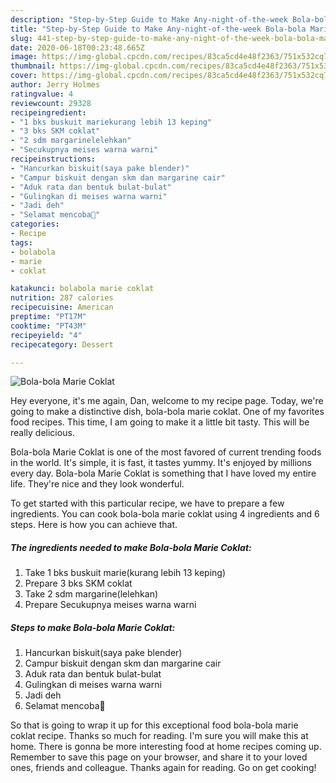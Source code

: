 ```yaml
---
description: "Step-by-Step Guide to Make Any-night-of-the-week Bola-bola Marie Coklat"
title: "Step-by-Step Guide to Make Any-night-of-the-week Bola-bola Marie Coklat"
slug: 441-step-by-step-guide-to-make-any-night-of-the-week-bola-bola-marie-coklat
date: 2020-06-18T00:23:48.665Z
image: https://img-global.cpcdn.com/recipes/83ca5cd4e48f2363/751x532cq70/bola-bola-marie-coklat-foto-resep-utama.jpg
thumbnail: https://img-global.cpcdn.com/recipes/83ca5cd4e48f2363/751x532cq70/bola-bola-marie-coklat-foto-resep-utama.jpg
cover: https://img-global.cpcdn.com/recipes/83ca5cd4e48f2363/751x532cq70/bola-bola-marie-coklat-foto-resep-utama.jpg
author: Jerry Holmes
ratingvalue: 4
reviewcount: 29328
recipeingredient:
- "1 bks buskuit mariekurang lebih 13 keping"
- "3 bks SKM coklat"
- "2 sdm margarinelelehkan"
- "Secukupnya meises warna warni"
recipeinstructions:
- "Hancurkan biskuit(saya pake blender)"
- "Campur biskuit dengan skm dan margarine cair"
- "Aduk rata dan bentuk bulat-bulat"
- "Gulingkan di meises warna warni"
- "Jadi deh"
- "Selamat mencoba🙏"
categories:
- Recipe
tags:
- bolabola
- marie
- coklat

katakunci: bolabola marie coklat 
nutrition: 287 calories
recipecuisine: American
preptime: "PT17M"
cooktime: "PT43M"
recipeyield: "4"
recipecategory: Dessert

---
```



![Bola-bola Marie Coklat](https://img-global.cpcdn.com/recipes/83ca5cd4e48f2363/751x532cq70/bola-bola-marie-coklat-foto-resep-utama.jpg)

Hey everyone, it's me again, Dan, welcome to my recipe page. Today, we're going to make a distinctive dish, bola-bola marie coklat. One of my favorites food recipes. This time, I am going to make it a little bit tasty. This will be really delicious.

Bola-bola Marie Coklat is one of the most favored of current trending foods in the world. It's simple, it is fast, it tastes yummy. It's enjoyed by millions every day. Bola-bola Marie Coklat is something that I have loved my entire life. They're nice and they look wonderful.




To get started with this particular recipe, we have to prepare a few ingredients. You can cook bola-bola marie coklat using 4 ingredients and 6 steps. Here is how you can achieve that.

<!--inarticleads1-->

##### The ingredients needed to make Bola-bola Marie Coklat:

1. Take 1 bks buskuit marie(kurang lebih 13 keping)
1. Prepare 3 bks SKM coklat
1. Take 2 sdm margarine(lelehkan)
1. Prepare Secukupnya meises warna warni




<!--inarticleads2-->

##### Steps to make Bola-bola Marie Coklat:

1. Hancurkan biskuit(saya pake blender)
1. Campur biskuit dengan skm dan margarine cair
1. Aduk rata dan bentuk bulat-bulat
1. Gulingkan di meises warna warni
1. Jadi deh
1. Selamat mencoba🙏




So that is going to wrap it up for this exceptional food bola-bola marie coklat recipe. Thanks so much for reading. I'm sure you will make this at home. There is gonna be more interesting food at home recipes coming up. Remember to save this page on your browser, and share it to your loved ones, friends and colleague. Thanks again for reading. Go on get cooking!

